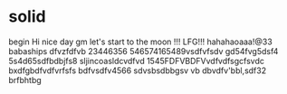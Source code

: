 # solid
begin
Hi
nice day
gm
let's start
to the moon !!!
LFG!!!
hahahaoaaa!@33
babaships
dfvzfdfvb
23446356
546574165489vsdfvfsdv
gd54fvg5dsf4
5s4d65sdfbdbjfs8
sljincoasldcvdfvd
1545FDFVBDFVvdfvdfsgcfsvdc
bxdfgbdfvdfvrfsfs
bdfvsdfv4566
sdvsbsdbbgsv
vb dbvdfv'bbl,sdf32
brfbhtbg
